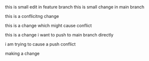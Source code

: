 this is small edit in feature branch 
this is small change in main branch

this is a conflicitng change


this is a change which might cause conflict 

this is a change i want to push to main branch directly 

i am trying to cause a push conflict


making a change